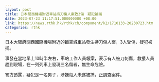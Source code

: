 ```yaml
---
layout: post
title: 日本關西機場附近車站持刀傷人案致3傷　疑犯被捕
date: 2023-07-23 11:17:51.000000000 +08:00
link: https://news.rthk.hk/rthk/ch/component/k2/1710133-20230723.htm
categories: rthk
---
```


日本大阪府關西國際機場附近的臨空城車站發生持刀傷人案，3人受傷，疑犯被捕。

事發在當地早上10時半左右，車站工作人員報案，表示有人被刀刺傷，救援人員趕到現場，在一列列車上發現三名傷者，無生命危險。

警方透露，疑犯是一名男子，涉嫌殺人未遂被捕，正調查案件。
